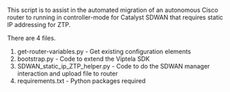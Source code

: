 This script is to assist in the automated migration of an autonomous Cisco router to running in controller-mode for Catalyst SDWAN that requires static IP addressing for ZTP.

There are 4 files.

1) get-router-variables.py - Get existing configuration elements
2) bootstrap.py - Code to extend the Viptela SDK
3) SDWAN_static_ip_ZTP_helper.py - Code to do the SDWAN manager interaction and upload file to router
4) requirements.txt - Python packages required
